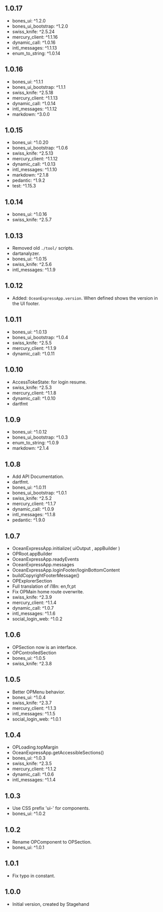 ## 1.0.17

- bones_ui: ^1.2.0
- bones_ui_bootstrap: ^1.2.0
- swiss_knife: ^2.5.24
- mercury_client: ^1.1.16
- dynamic_call: ^1.0.16
- intl_messages: ^1.1.13
- enum_to_string: ^1.0.14

## 1.0.16

- bones_ui: ^1.1.1
- bones_ui_bootstrap: ^1.1.1
- swiss_knife: ^2.5.18
- mercury_client: ^1.1.13
- dynamic_call: ^1.0.14
- intl_messages: ^1.1.12
- markdown: ^3.0.0

## 1.0.15

- bones_ui: ^1.0.20
- bones_ui_bootstrap: ^1.0.6
- swiss_knife: ^2.5.13
- mercury_client: ^1.1.12
- dynamic_call: ^1.0.13   
- intl_messages: ^1.1.10
- markdown: ^2.1.8
- pedantic: ^1.9.2
- test: ^1.15.3

## 1.0.14

- bones_ui: ^1.0.16
- swiss_knife: ^2.5.7

## 1.0.13

- Removed old `./tool/` scripts.
- dartanalyzer.
- bones_ui: ^1.0.15
- swiss_knife: ^2.5.6
- intl_messages: ^1.1.9

## 1.0.12

- Added: `OceanExpressApp.version`. When defined shows the version in the UI footer.

## 1.0.11

- bones_ui: ^1.0.13
- bones_ui_bootstrap: ^1.0.4
- swiss_knife: ^2.5.5
- mercury_client: ^1.1.9
- dynamic_call: ^1.0.11

## 1.0.10

- AccessTokeState: for login resume.
- swiss_knife: ^2.5.3
- mercury_client: ^1.1.8
- dynamic_call: ^1.0.10
- dartfmt

## 1.0.9

- bones_ui: ^1.0.12
- bones_ui_bootstrap: ^1.0.3
- enum_to_string: ^1.0.9
- markdown: ^2.1.4

## 1.0.8

- Add API Documentation.
- dartfmt.
- bones_ui: ^1.0.11
- bones_ui_bootstrap: ^1.0.1
- swiss_knife: ^2.5.2
- mercury_client: ^1.1.7
- dynamic_call: ^1.0.9
- intl_messages: ^1.1.8
- pedantic: ^1.9.0

## 1.0.7

- OceanExpressApp.initialize( uiOutput , appBuilder )
- OPRoot.appBuilder
- OceanExpressApp.readyEvents
- OceanExpressApp.messages
- OceanExpressApp.loginFooter/loginBottomContent
- buildCopyrightFooterMessage()
- OPExplorerSection
- Full translation of i18n: en,fr,pt
- Fix OPMain home route overwrite.
- swiss_knife: ^2.3.9
- mercury_client: ^1.1.4
- dynamic_call: ^1.0.7
- intl_messages: ^1.1.6
- social_login_web: ^1.0.2

## 1.0.6

- OPSection now is an interface.
- OPControlledSection
- bones_ui: ^1.0.5
- swiss_knife: ^2.3.8

## 1.0.5

- Better OPMenu behavior.
- bones_ui: ^1.0.4
- swiss_knife: ^2.3.7
- mercury_client: ^1.1.3
- intl_messages: ^1.1.5
- social_login_web: ^1.0.1

## 1.0.4

- OPLoading.topMargin
- OceanExpressApp.getAccessibleSections()
- bones_ui: ^1.0.3
- swiss_knife: ^2.3.5
- mercury_client: ^1.1.2
- dynamic_call: ^1.0.6
- intl_messages: ^1.1.4

## 1.0.3

- Use CSS prefix 'ui-' for components.
- bones_ui: ^1.0.2

## 1.0.2

- Rename OPComponent to OPSection.
- bones_ui: ^1.0.1

## 1.0.1

- Fix typo in constant.

## 1.0.0

- Initial version, created by Stagehand
